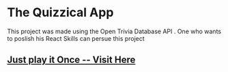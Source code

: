 # The Quizzical App 

This project was made using the Open Trivia Database API . One who wants to poslish his React Skills can persue this project
## [Just play it Once -- Visit Here](https://quizzical-quiz-app.vercel.app/)

